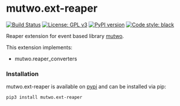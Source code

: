 # mutwo.ext-reaper

[![Build Status](https://circleci.com/gh/mutwo-org/mutwo.ext-reaper.svg?style=shield)](https://circleci.com/gh/mutwo-org/mutwo)
[![License: GPL v3](https://img.shields.io/badge/License-GPLv3-blue.svg)](https://www.gnu.org/licenses/gpl-3.0)
[![PyPI version](https://badge.fury.io/py/mutwo.ext-reaper.svg)](https://badge.fury.io/py/mutwo.ext-reaper)
[![Code style: black](https://img.shields.io/badge/code%20style-black-000000.svg)](https://github.com/psf/black)

Reaper extension for event based library [mutwo](https://github.com/mutwo-org/mutwo).

This extension implements:

- mutwo.reaper_converters

### Installation

mutwo.ext-reaper is available on [pypi](https://pypi.org/project/mutwo.ext-reaper/) and can be installed via pip:

```sh
pip3 install mutwo.ext-reaper
```
